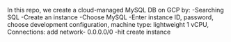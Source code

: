 In this repo, we create a cloud-managed MySQL DB on GCP by:
-Searching SQL
-Create an instance
-Choose MySQL
-Enter instance ID, password, choose development configuration,
machine type: lightweight 1 vCPU, Connections: add network- 0.0.0.0/0
-hit create instance

